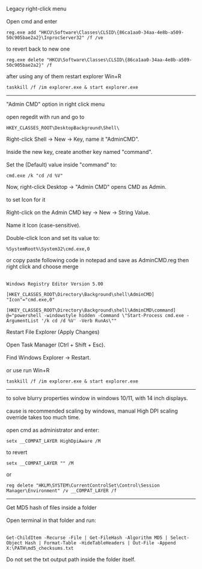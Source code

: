 Legacy right-click menu<br/><br/>
Open cmd and enter
```
reg.exe add "HKCU\Software\Classes\CLSID\{86ca1aa0-34aa-4e8b-a509-50c905bae2a2}\InprocServer32" /f /ve
```
to revert back to new one
```
reg.exe delete "HKCU\Software\Classes\CLSID\{86ca1aa0-34aa-4e8b-a509-50c905bae2a2}" /f
```
after using any of them restart explorer Win+R
```
taskkill /f /im explorer.exe & start explorer.exe
```

---
"Admin CMD" option in right click menu<br/><br/>
open regedit with run and go to
```
HKEY_CLASSES_ROOT\DesktopBackground\Shell\
```
Right-click Shell → New → Key, name it "AdminCMD".<br/><br/>
Inside the new key, create another key named "command".<br/><br/>
Set the (Default) value inside "command" to:
```
cmd.exe /k "cd /d %V"
```
Now, right-click Desktop → "Admin CMD" opens CMD as Admin.<br/><br/>
to set Icon for it<br/><br/>
Right-click on the Admin CMD key → New → String Value.<br/><br/>
Name it Icon (case-sensitive).<br/><br/>
Double-click Icon and set its value to:
```
%SystemRoot%\System32\cmd.exe,0
```
or copy paste following code in notepad and save as AdminCMD.reg then right click and choose merge</br></br>
```
Windows Registry Editor Version 5.00

[HKEY_CLASSES_ROOT\Directory\Background\shell\AdminCMD]
"Icon"="cmd.exe,0"

[HKEY_CLASSES_ROOT\Directory\Background\shell\AdminCMD\command]
@="powershell -windowstyle hidden -Command \"Start-Process cmd.exe -ArgumentList '/k cd /d %V' -Verb RunAs\""
```
Restart File Explorer (Apply Changes)<br/><br/>
Open Task Manager (Ctrl + Shift + Esc).<br/><br/>
Find Windows Explorer → Restart.<br/><br/>
or use run Win+R
```
taskkill /f /im explorer.exe & start explorer.exe
```

---
to solve blurry properties window in windows 10/11, with 14 inch displays.<br/><br/>
cause is recommended scaling by windows, manual High DPI scaling override takes too much time.<br/><br/>
open cmd as administrator and enter:
```
setx __COMPAT_LAYER HighDpiAware /M
```
to revert
```
setx __COMPAT_LAYER "" /M
```
or
```
reg delete "HKLM\SYSTEM\CurrentControlSet\Control\Session Manager\Environment" /v __COMPAT_LAYER /f
```

---

Get MD5 hash of files inside a folder</br></br>
Open terminal in that folder and run:</br></br>
```
Get-ChildItem -Recurse -File | Get-FileHash -Algorithm MD5 | Select-Object Hash | Format-Table -HideTableHeaders | Out-File -Append X:\PATH\md5_checksums.txt
```
Do not set the txt output path inside the folder itself.

